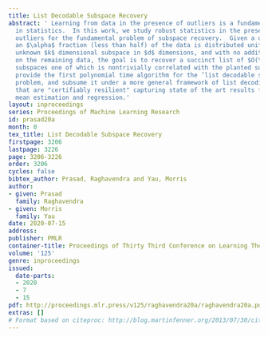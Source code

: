 ```yaml
---
title: List Decodable Subspace Recovery
abstract: ' Learning from data in the presence of outliers is a fundamental problem
  in statistics.  In this work, we study robust statistics in the presence of overwhelming
  outliers for the fundamental problem of subspace recovery.  Given a dataset where
  an $\alpha$ fraction (less than half) of the data is distributed uniformly in an
  unknown $k$ dimensional subspace in $d$ dimensions, and with no additional assumptions
  on the remaining data, the goal is to recover a succinct list of $O(\frac{1}{\alpha})$
  subspaces one of which is nontrivially correlated with the planted subspace.  We
  provide the first polynomial time algorithm for the ’list decodable subspace recovery’
  problem, and subsume it under a more general framework of list decoding over distributions
  that are "certifiably resilient" capturing state of the art results for list decodable
  mean estimation and regression.'
layout: inproceedings
series: Proceedings of Machine Learning Research
id: prasad20a
month: 0
tex_title: List Decodable Subspace Recovery
firstpage: 3206
lastpage: 3226
page: 3206-3226
order: 3206
cycles: false
bibtex_author: Prasad, Raghavendra and Yau, Morris
author:
- given: Prasad
  family: Raghavendra
- given: Morris
  family: Yau
date: 2020-07-15
address: 
publisher: PMLR
container-title: Proceedings of Thirty Third Conference on Learning Theory
volume: '125'
genre: inproceedings
issued:
  date-parts:
  - 2020
  - 7
  - 15
pdf: http://proceedings.mlr.press/v125/raghavendra20a/raghavendra20a.pdf
extras: []
# Format based on citeproc: http://blog.martinfenner.org/2013/07/30/citeproc-yaml-for-bibliographies/
---
```


